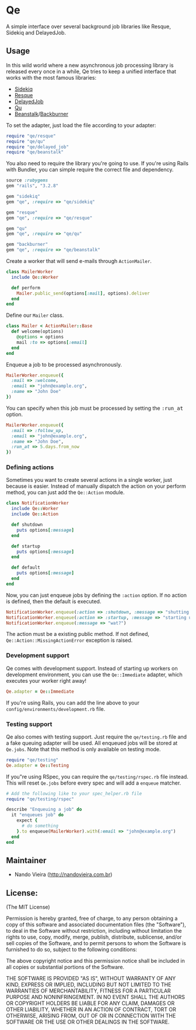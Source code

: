 # Qe

A simple interface over several background job libraries like Resque, Sidekiq and DelayedJob.

## Usage

In this wild world where a new asynchronous job processing
library is released every once in a while, Qe tries to keep a unified
interface that works with the most famous libraries:

* [Sidekiq](http://mperham.github.com/sidekiq/)
* [Resque](https://github.com/defunkt/resque/)
* [DelayedJob](https://github.com/collectiveidea/delayed_job)
* [Qu](https://github.com/bkeepers/qu)
* [Beanstalk](https://github.com/kr/beanstalkd)/[Backburner](http://nesquena.github.com/backburner/)

To set the adapter, just load the file according to your adapter:

``` ruby
require "qe/resque"
require "qe/qu"
require "qe/delayed_job"
require "qe/beanstalk"
```

You also need to require the library you're going to use. If you're using Rails with Bundler, you can simple require the correct file and dependency.

``` ruby
source :rubygems
gem "rails", "3.2.8"

gem "sidekiq"
gem "qe", :require => "qe/sidekiq"

gem "resque"
gem "qe", :require => "qe/resque"

gem "qu"
gem "qe", :require => "qe/qu"

gem "backburner"
gem "qe", :require => "qe/beanstalk"
```

Create a worker that will send e-mails through `ActionMailer`.

``` ruby
class MailerWorker
  include Qe::Worker

  def perform
    Mailer.public_send(options[:mail], options).deliver
  end
end
```

Define our `Mailer` class.

``` ruby
class Mailer < ActionMailer::Base
  def welcome(options)
    @options = options
    mail :to => options[:email]
  end
end
```

Enqueue a job to be processed asynchronously.

``` ruby
MailerWorker.enqueue({
  :mail => :welcome,
  :email => "john@example.org",
  :name => "John Doe"
})
```

You can specify when this job must be processed by setting the <tt>:run_at</tt> option.

``` ruby
MailerWorker.enqueue({
  :mail => :follow_up,
  :email => "john@example.org",
  :name => "John Doe",
  :run_at => 5.days.from_now
})
```

### Defining actions

Sometimes you want to create several actions in a single worker, just because is easier. Instead of manually dispatch the action on your perform method, you can
just add the `Qe::Action` module.

``` ruby
class NotificationWorker
  include Qe::Worker
  include Qe::Action

  def shutdown
    puts options[:message]
  end

  def startup
    puts options[:message]
  end

  def default
    puts options[:message]
  end
end
```

Now, you can just enqueue jobs by defining the `:action` option. If no action is defined, then the default is executed.

``` ruby
NotificationWorker.enqueue(:action => :shutdown, :message => "shutting down")
NotificationWorker.enqueue(:action => :startup, :message => "starting up")
NotificationWorker.enqueue(:message => "wat?")
```

The action must be a existing public method. If not defined, `Qe::Action::MissingActionError` exception is raised.

### Development support

Qe comes with development support. Instead of starting up workers on development environment, you can use the `Qe::Immediate` adapter, which executes your worker right away!

``` ruby
Qe.adapter = Qe::Immediate
```

If you're using Rails, you can add the line above to your `config/environments/development.rb` file.

### Testing support

Qe also comes with testing support. Just require the `qe/testing.rb` file
and a fake queuing adapter will be used. All enqueued jobs will be stored
at `Qe.jobs`. Note that this method is only available on testing mode.

``` ruby
require "qe/testing"
Qe.adapter = Qe::Testing
```

If you"re using RSpec, you can require the `qe/testing/rspec.rb` file
instead. This will reset `Qe.jobs` before every spec and will add a
`enqueue` matcher.

``` ruby
# Add the following like to your spec_helper.rb file
require "qe/testing/rspec"

describe "Enqueuing a job" do
  it "enqueues job" do
    expect {
      # do something
    }.to enqueue(MailerWorker).with(:email => "john@example.org")
  end
end
```


## Maintainer

* Nando Vieira (<http://nandovieira.com.br>)

## License:

(The MIT License)

Permission is hereby granted, free of charge, to any person obtaining
a copy of this software and associated documentation files (the
"Software"), to deal in the Software without restriction, including
without limitation the rights to use, copy, modify, merge, publish,
distribute, sublicense, and/or sell copies of the Software, and to
permit persons to whom the Software is furnished to do so, subject to
the following conditions:

The above copyright notice and this permission notice shall be
included in all copies or substantial portions of the Software.

THE SOFTWARE IS PROVIDED "AS IS", WITHOUT WARRANTY OF ANY KIND,
EXPRESS OR IMPLIED, INCLUDING BUT NOT LIMITED TO THE WARRANTIES OF
MERCHANTABILITY, FITNESS FOR A PARTICULAR PURPOSE AND NONINFRINGEMENT.
IN NO EVENT SHALL THE AUTHORS OR COPYRIGHT HOLDERS BE LIABLE FOR ANY
CLAIM, DAMAGES OR OTHER LIABILITY, WHETHER IN AN ACTION OF CONTRACT,
TORT OR OTHERWISE, ARISING FROM, OUT OF OR IN CONNECTION WITH THE
SOFTWARE OR THE USE OR OTHER DEALINGS IN THE SOFTWARE.
